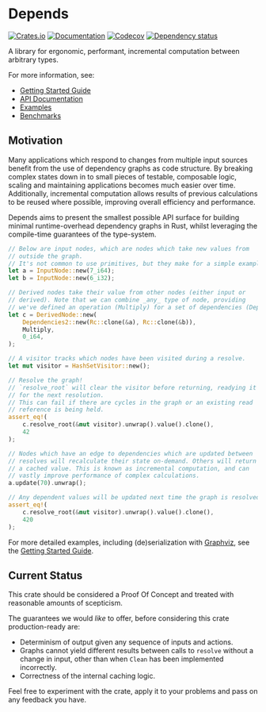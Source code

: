 # Depends

[![Crates.io](https://img.shields.io/crates/v/depends.svg)](https://crates.io/crates/depends)
[![Documentation](https://docs.rs/depends/badge.svg)](https://docs.rs/depends/)
[![Codecov](https://codecov.io/gh/Justice4Joffrey/depends-rs/coverage.svg?branch=master)](https://codecov.io/gh/Justice4Joffrey/depends-rs)
[![Dependency status](https://deps.rs/repo/github/Justice4Joffrey/depends-rs/status.svg)](https://deps.rs/repo/github/Justice4Joffrey/depends-rs)

A library for ergonomic, performant, incremental computation between arbitrary types.

For more information, see:

- [Getting Started Guide](https://justice4joffrey.github.io/depends-rs)
- [API Documentation](https://docs.rs/depends/)
- [Examples](https://github.com/Justice4Joffrey/depends-rs/tree/master/examples)
- [Benchmarks](https://github.com/Justice4Joffrey/depends-rs/tree/master/benches)

## Motivation

Many applications which respond to changes from multiple input sources benefit from the use of dependency graphs as code structure. By breaking complex states down in to small pieces of testable, composable logic, scaling and maintaining applications becomes much easier over time. Additionally, incremental computation allows results of previous calculations to be reused where possible, improving overall efficiency and performance.

Depends aims to present the smallest possible API surface for building minimal runtime-overhead dependency graphs in Rust, whilst leveraging the compile-time guarantees of the type-system.

```rust
// Below are input nodes, which are nodes which take new values from
// outside the graph.
// It's not common to use primitives, but they make for a simple example.
let a = InputNode::new(7_i64);
let b = InputNode::new(6_i32);

// Derived nodes take their value from other nodes (either input or
// derived). Note that we can combine _any_ type of node, providing
// we've defined an operation (Multiply) for a set of dependencies (Dependencies2).
let c = DerivedNode::new(
    Dependencies2::new(Rc::clone(&a), Rc::clone(&b)),
    Multiply,
    0_i64,
);

// A visitor tracks which nodes have been visited during a resolve.
let mut visitor = HashSetVisitor::new();

// Resolve the graph!
// `resolve_root` will clear the visitor before returning, readying it
// for the next resolution.
// This can fail if there are cycles in the graph or an existing read
// reference is being held.
assert_eq!(
    c.resolve_root(&mut visitor).unwrap().value().clone(),
    42
);

// Nodes which have an edge to dependencies which are updated between
// resolves will recalculate their state on-demand. Others will return
// a cached value. This is known as incremental computation, and can
// vastly improve performance of complex calculations.
a.update(70).unwrap();

// Any dependent values will be updated next time the graph is resolved.
assert_eq!(
    c.resolve_root(&mut visitor).unwrap().value().clone(),
    420
);
```

For more detailed examples, including (de)serialization with [Graphviz](https://graphviz.org/), see the [Getting Started Guide](https://justice4joffrey.github.io/depends-rs).

## Current Status

This crate should be considered a Proof Of Concept and treated with reasonable amounts of scepticism.

The guarantees we would _like_ to offer, before considering this crate production-ready are:

- Determinism of output given any sequence of inputs and actions.
- Graphs cannot yield different results between calls to `resolve` without a change in input, other than when `Clean`
  has been implemented incorrectly.
- Correctness of the internal caching logic.

Feel free to experiment with the crate, apply it to your problems and pass on any feedback you have.
